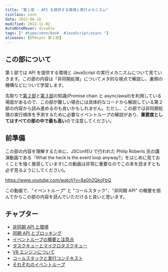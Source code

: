 ```yaml
---
title: "第１部 - API を提供する環境と実行メカニズム"
cssclass: zenn
date: 2022-06-16
modified: 2022-11-02
AutoNoteMover: disable
tags: [" #type/zenn/book  #JavaScript/async "]
alieases: [EPAsync 第１部]
---
```


## この部について

第１部では API を提供する環境と JavaScript の実行メカニズムについて見ていきます。この部の内容は「非同期処理」についてメタ的な視点で解説し、裏側の機構などについて学習します。

先取りで[第２部](part-02-epasync)と[第３部](part-03-epasync)の知識(Promise chain と async/await)を利用している場面があるので、この部が難しい場合には具体的なコードから解説している第２部の内容から読み進めるのも良いかもしれません。ただし、この部では非同期処理の実行順序を予測するために必要なイベントループの解説があり、**重要度としてはすべての部の中で最も高い**ので注意してください。

## 前準備

この部の内容を理解するために、JSConfEU で行われた Philip Roberts 氏の講演動画である『What the heck is the event loop anyway?』をはじめに見ておくことを強く推奨しています(この動画は非常に重要なのでこの本を読まずとも必ず見るようにしてください)。

https://www.youtube.com/watch?v=8aGhZQkoFbQ

この動画で、"イベントループ" と "コールスタック"、"非同期 API" の概要を掴んでからこの部の内容を読んでいただけると良いと思います。

## チャプター

- [非同期 API と環境](f-epasync-asynchronous-apis)
- [同期 API とブロッキング](f-epasync-synchronus-apis)
- [イベントループの概要と注意点](2-epasync-event-loop)
- [タスクキューとマイクロタスクキュー](d-epasync-task-microtask-queues)
- [V8 エンジンについて](e-epasync-v8-engine)
- [コールスタックと実行コンテキスト](b-epasync-callstack-execution-context)
- [それぞれのイベントループ](c-epasync-what-event-loop)
